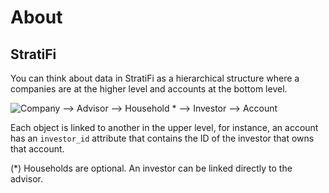 # About

## StratiFi

You can think about data in StratiFi as a hierarchical structure where a companies are at the higher level and accounts at the bottom level.

![Company ⟶ Advisor ⟶ Household * ⟶ Investor ⟶ Account](https://s3.amazonaws.com/api.stratifi.com/data2.2.png "StratiFi Data")

Each object is linked to another in the upper level, for instance, an account has an `investor_id` attribute that contains the ID of the investor that owns that account.

(\*) Households are optional. An investor can be linked directly to the advisor.
